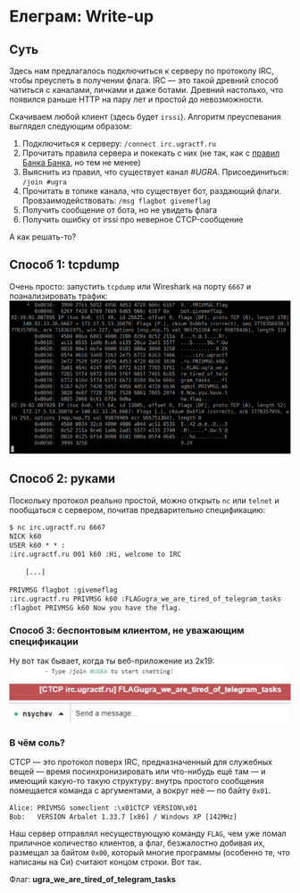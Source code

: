 # Елеграм: Write-up

## Суть

Здесь нам предлагалось подключиться к серверу по протоколу IRC, чтобы преуспеть в получении флага. IRC — это такой древний способ чатиться с каналами, личками и даже ботами. Древний настолько, что появился раньше HTTP на пару лет и простой до невозможности.

Скачиваем любой клиент (здесь будет `irssi`). Алгоритм преуспевания выглядел следующим образом:
1. Подключиться к серверу: `/connect irc.ugractf.ru`
2. Прочитать правила сервера и покекать с них (не так, как с [правил Банка Банка](https://github.com/ugractf/upmlctf-2019/tree/master/infrastructure/crm/assets/attachments/13541561415311513), но тем не менее)
3. Выяснить из правил, что существует канал *#UGRA*. Присоединиться: `/join #ugra`
4. Прочитать в топике канала, что существует бот, раздающий флаги. Провзаимодействовать: `/msg flagbot givemeflag`
5. Получить сообщение от бота, но не увидеть флага
6. Получить ошибку от irssi про неверное CTCP-сообщение

А как решать-то?

## Способ 1: tcpdump

Очень просто: запустить `tcpdump` или Wireshark на порту `6667` и поанализировать трафик:  
![Флаг в выводе tcpdump](./tcpdump.png)

## Способ 2: руками

Поскольку протокол реально простой, можно открыть `nc` или `telnet` и пообщаться с сервером, почитав предварительно спецификацию:
```
$ nc irc.ugractf.ru 6667
NICK k60
USER k60 * * :
:irc.ugractf.ru 001 k60 :Hi, welcome to IRC

    [...]

PRIVMSG flagbot :givemeflag
:irc.ugractf.ru PRIVMSG k60 :FLAGugra_we_are_tired_of_telegram_tasks
:flagbot PRIVMSG k60 Now you have the flag.
```

### Способ 3: беспонтовым клиентом, не уважающим спецификации

Ну вот так бывает, когда ты веб-приложение из 2к19:  
![Тупой kiwiirc](./kiwiirc.png)

### В чём соль?

CTCP — это протокол поверх IRC, предназначенный для служебных вещей — время посинхронизировать или что-нибудь ещё там — и имеющий какую-то такую структуру: внутрь простого сообщения помещается команда с аргументами, а вокруг неё — по байту `0x01`.
```
Alice: PRIVMSG someclient :\x01CTCP VERSION\x01
Bob:   VERSION Arbalet 1.33.7 [x86] / Windows XP [142MHz]
```

Наш сервер отправлял несуществующую команду `FLAG`, чем уже ломал приличное количество клиентов, а флаг, безжалостно добивая их, размещал за байтом `0x00`, который многие программы (особенно те, что написаны на Си) считают концом строки. Вот так.


Флаг: **ugra_we_are_tired_of_telegram_tasks**
